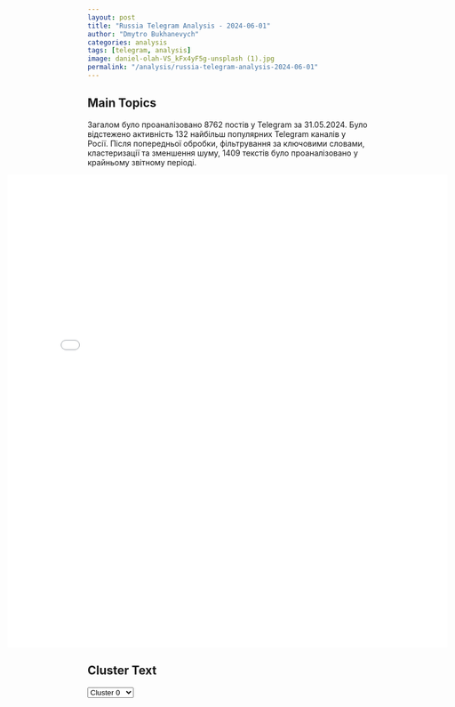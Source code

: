 ```yaml
---
layout: post
title: "Russia Telegram Analysis - 2024-06-01"
author: "Dmytro Bukhanevych"
categories: analysis
tags: [telegram, analysis]
image: daniel-olah-VS_kFx4yF5g-unsplash (1).jpg
permalink: "/analysis/russia-telegram-analysis-2024-06-01"
---
```


<style>
    /* Adjusting iframe-container styles */
    .wide-iframe-container {
        width: calc(100% + 30vw);  /* Extending the width */
        margin-left: -15vw;       /* Negative margin to push to the left */
        overflow: hidden;         /* In case the iframe content spills over */
    }

    .wide-iframe-container iframe {
        width: 100%;  /* Making the iframe take the full width of its container */
        border: none; /* Removing any borders from the iframe */
    }

    /* Toggle mechanism */
    .hidden {
        display: none;
    }
    
    .show-content-target:checked + .show-content {
        display: block;
    }
</style>

<h2>Main Topics</h2>
<p>Загалом було проаналізовано 8762 постів у Telegram за 31.05.2024. Було відстежено активність 132 найбільш популярних Telegram каналів у Росії. Після попередньої обробки, фільтрування за ключовими словами, кластеризації та зменшення шуму, 1409 текстів було проаналізовано у крайньому звітному періоді.</p>
<!-- Embedding Main Plotly Visualization -->
<div class="wide-iframe-container">
    <iframe src="{{site.baseurl}}/visualizations/2024-06-01/fig_topics_time.html" height="850"></iframe>
</div>


<h2>Cluster Text</h2>

<!-- Dropdown to select a cluster -->
<select id="clusterSelector" onchange="displayClusterText()">
<option value="0">Cluster 0</option><option value="1">Cluster 1</option><option value="2">Cluster 2</option><option value="3">Cluster 3</option><option value="4">Cluster 4</option><option value="5">Cluster 5</option><option value="6">Cluster 6</option><option value="7">Cluster 7</option><option value="8">Cluster 8</option><option value="9">Cluster 9</option><option value="10">Cluster 10</option><option value="11">Cluster 11</option><option value="12">Cluster 12</option><option value="13">Cluster 13</option><option value="14">Cluster 14</option>
</select>

<!-- Display area for the selected cluster's text -->
<div id="clusterTextDisplay" class="hidden"></div>

<script type="text/javascript">
    var clusterDetails = {"0": "<b>Total Posts:</b> 607<br><b>Date:</b> 2024-05-31 12:31:18+00:00<br><b>Author:</b> mikle1on<br><b>Link:</b> https://t.me/s/Mikle1On/25840<br><b>Subscribers:</b> 630273<br><b>Text:</b> \u0422\u0435\u043a\u0441\u0442: Politico\u00a0\u0441\u043e \u0441\u0441\u044b\u043b\u043a\u043e\u0439 \u043d\u0430 \u0438\u0441\u0442\u043e\u0447\u043d\u0438\u043a \u0441\u043e\u043e\u0431\u0449\u0438\u043b\u0430, \u0447\u0442\u043e \u0430\u0434\u043c\u0438\u043d\u0438\u0441\u0442\u0440\u0430\u0446\u0438\u044f \u0411\u0430\u0439\u0434\u0435\u043d\u0430 \u043e\u0431\u0441\u0443\u0436\u0434\u0430\u0435\u0442 \u0432\u043e\u0437\u043c\u043e\u0436\u043d\u043e\u0441\u0442\u044c \u0440\u0430\u0437\u0440\u0435\u0448\u0438\u0442\u044c \u0423\u043a\u0440\u0430\u0438\u043d\u0435 \u043d\u0430\u043d\u043e\u0441\u0438\u0442\u044c \u0443\u0434\u0430\u0440\u044b \u0430\u043c\u0435\u0440\u0438\u043a\u0430\u043d\u0441\u043a\u0438\u043c \u043e\u0440\u0443\u0436\u0438\u0435\u043c \u0432\u0433\u043b\u0443\u0431\u044c \u0440\u043e\u0441\u0441\u0438\u0439\u0441\u043a\u043e\u0439 \u0442\u0435\u0440\u0440\u0438\u0442\u043e\u0440\u0438\u0438, \u043d\u043e \u043e\u043a\u043e\u043d\u0447\u0430\u0442\u0435\u043b\u044c\u043d\u043e\u0435 \u0440\u0435\u0448\u0435\u043d\u0438\u0435 \u043f\u043e\u043a\u0430 \u043d\u0435 \u043f\u0440\u0438\u043d\u044f\u0442\u043e.\u041f\u0435\u0440\u0435\u0432\u043e\u0436\u0443 \u043d\u0430 \u0440\u0443\u0441\u0441\u043a\u0438\u0439:\u0410\u043d\u0433\u043b\u043e\u0441\u0430\u043a\u0441\u044b \u043d\u0430\u043f\u0440\u044f\u0436\u0435\u043d\u043d\u043e \u0434\u0443\u043c\u0430\u044e\u0442, \u043a\u0430\u043a \u043f\u043e\u043b\u043e\u0432\u0447\u0435\u0435 \u0443\u0434\u0430\u0440\u044b \u041d\u0410\u0422\u041e \u043f\u043e \u0441\u0442\u0440\u0430\u0442\u0435\u0433\u0438\u0447\u0435\u0441\u043a\u0438\u043c \u043e\u0431\u044a\u0435\u043a\u0442\u0430\u043c \u0441\u0438\u043b \u044f\u0434\u0435\u0440\u043d\u043e\u0433\u043e \u0441\u0434\u0435\u0440\u0436\u0438\u0432\u0430\u043d\u0438\u044f \u0420\u043e\u0441\u0441\u0438\u0438, \u043e\u0441\u0443\u0449\u0435\u0441\u0442\u0432\u043b\u044f\u0435\u043c\u044b\u0435 \u041d\u0410\u0422\u041e\u0432\u0441\u043a\u0438\u043c\u0438 \u0440\u0430\u043a\u0435\u0442\u0430\u043c\u0438 \u0438 \u0411\u041f\u041b\u0410, \u0443\u043f\u0440\u0430\u0432\u043b\u044f\u0435\u043c\u044b\u043c\u0438 \u041d\u0410\u0422\u041e\u0432\u0441\u043a\u0438\u043c\u0438 \u0440\u0430\u0441\u0447\u0451\u0442\u0430\u043c\u0438, \u043d\u0430\u0432\u043e\u0434\u0438\u043c\u044b\u043c\u0438 \u041d\u0410\u0422\u041e\u0432\u0441\u043a\u043e\u0439 \u0441\u043f\u0443\u0442\u043d\u0438\u043a\u043e\u0432\u043e\u0439 \u0433\u0440\u0443\u043f\u043f\u0438\u0440\u043e\u0432\u043a\u043e\u0439, \u043f\u0440\u0435\u0434\u0441\u0442\u0430\u0432\u0438\u0442\u044c \u043a\u0430\u043a \u043d\u0435\u043a\u043e\u043d\u0442\u0440\u043e\u043b\u0438\u0440\u0443\u0435\u043c\u044b\u0435 \u0434\u0435\u0439\u0441\u0442\u0432\u0438\u044f \u043d\u0435\u043a\u043e\u043d\u0442\u0440\u043e\u043b\u0438\u0440\u0443\u0435\u043c\u043e\u0439 \u043a\u0438\u0435\u0432\u0441\u043a\u043e\u0439 \u0445\u0443\u043d\u0442\u043e\u0439.", "1": "<b>Total Posts:</b> 23<br><b>Date:</b> 2024-05-31 05:20:00+00:00<br><b>Author:</b> novosti_efir<br><b>Link:</b> https://t.me/s/novosti_efir/54369<br><b>Subscribers:</b> 3972485<br><b>Text:</b> \u0422\u0435\u043a\u0441\u0442: \u041d\u043e\u0447\u044c\u044e \u0432 \u041a\u0440\u0430\u0441\u043d\u043e\u0434\u0430\u0440\u0441\u043a\u043e\u043c \u043a\u0440\u0430\u0435 \u043e\u0442\u0440\u0430\u0436\u0435\u043d\u0430 \u043c\u0430\u0441\u0441\u0438\u0440\u043e\u0432\u0430\u043d\u043d\u0430\u044f \u0430\u0442\u0430\u043a\u0430 \u0443\u043a\u0440\u0430\u0438\u043d\u0441\u043a\u0438\u0445 \u0411\u041f\u041b\u0410, \u043e\u043d\u0438 \u043f\u043e\u0434\u0430\u0432\u043b\u0435\u043d\u044b \u0441\u0438\u043b\u0430\u043c\u0438 \u041f\u0412\u041e, \u0432 \u041d\u043e\u0432\u043e\u0440\u043e\u0441\u0441\u0438\u0439\u0441\u043a\u0435 \u0438\u0449\u0443\u0442 \u0443\u043f\u0430\u0432\u0448\u0438\u0435 \u0430\u043f\u043f\u0430\u0440\u0430\u0442\u044b, \u043f\u043e\u0441\u0442\u0440\u0430\u0434\u0430\u0432\u0448\u0438\u0445 \u0438 \u0440\u0430\u0437\u0440\u0443\u0448\u0435\u043d\u0438\u0439 \u043d\u0435\u0442, \u0437\u0430\u044f\u0432\u0438\u043b \u0433\u0443\u0431\u0435\u0440\u043d\u0430\u0442\u043e\u0440.\u041f\u0440\u0438 \u0432\u043e\u0437\u0434\u0443\u0448\u043d\u043e\u043c \u0443\u0434\u0430\u0440\u0435 \u043f\u043e\u0441\u0442\u0440\u0430\u0434\u0430\u043b\u0430 \u043d\u0435\u0444\u0442\u0435\u0431\u0430\u0437\u0430 \u0432 \u0422\u0435\u043c\u0440\u044e\u043a\u0441\u043a\u043e\u043c \u0440\u0430\u0439\u043e\u043d\u0435. \u0417\u0430\u0433\u043e\u0440\u0435\u043b\u0438\u0441\u044c \u0442\u0440\u0438 \u0446\u0438\u0441\u0442\u0435\u0440\u043d\u044b \u0441 \u043d\u0435\u0444\u0442\u0435\u043f\u0440\u043e\u0434\u0443\u043a\u0442\u0430\u043c\u0438. \u041f\u043e \u0441\u043b\u043e\u0432\u0430\u043c \u041a\u043e\u043d\u0434\u0440\u0430\u0442\u044c\u0435\u0432\u0430, \u0435\u0441\u0442\u044c \u043f\u043e\u0441\u0442\u0440\u0430\u0434\u0430\u0432\u0448\u0438\u0435 \u0438\u0437 \u0447\u0438\u0441\u043b\u0430 \u0441\u043e\u0442\u0440\u0443\u0434\u043d\u0438\u043a\u043e\u0432 \u043d\u0435\u0444\u0442\u0435\u0431\u0430\u0437\u044b. \u041f\u043e\u0436\u0430\u0440 \u043f\u043e\u0442\u0443\u0448\u0435\u043d\ud83d\udce2 \u041f\u0440\u044f\u043c\u043e\u0439 \u044d\u0444\u0438\u0440 - \u043f\u043e\u0434\u043f\u0438\u0441\u0430\u0442\u044c\u0441\u044f", "2": "<b>Total Posts:</b> 213<br><b>Date:</b> 2024-05-31 04:50:02+00:00<br><b>Author:</b> dimsmirnov175<br><b>Link:</b> https://t.me/s/dimsmirnov175/72083<br><b>Subscribers:</b> 341459<br><b>Text:</b> \u0422\u0435\u043a\u0441\u0442: \u041c\u0438\u043d\u043e\u0431\u043e\u0440\u043e\u043d\u044b \u0420\u043e\u0441\u0441\u0438\u0438: \u0412 \u0442\u0435\u0447\u0435\u043d\u0438\u0435 \u043f\u0440\u043e\u0448\u0435\u0434\u0448\u0435\u0439 \u043d\u043e\u0447\u0438 \u043f\u0440\u0435\u0441\u0435\u0447\u0435\u043d \u0440\u044f\u0434 \u043f\u043e\u043f\u044b\u0442\u043e\u043a \u043a\u0438\u0435\u0432\u0441\u043a\u043e\u0433\u043e \u0440\u0435\u0436\u0438\u043c\u0430 \u0441\u043e\u0432\u0435\u0440\u0448\u0438\u0442\u044c \u0442\u0435\u0440\u0440\u043e\u0440\u0438\u0441\u0442\u0438\u0447\u0435\u0441\u043a\u0438\u0435 \u0430\u0442\u0430\u043a\u0438 \u0441 \u043f\u0440\u0438\u043c\u0435\u043d\u0435\u043d\u0438\u0435\u043c \u043f\u0440\u043e\u0442\u0438\u0432\u043e\u043a\u043e\u0440\u0430\u0431\u0435\u043b\u044c\u043d\u044b\u0445 \u0440\u0430\u043a\u0435\u0442 \u00ab\u041d\u0435\u043f\u0442\u0443\u043d\u00bb \u0438 \u0431\u0435\u0441\u043f\u0438\u043b\u043e\u0442\u043d\u044b\u0445 \u043b\u0435\u0442\u0430\u0442\u0435\u043b\u044c\u043d\u044b\u0445 \u0430\u043f\u043f\u0430\u0440\u0430\u0442\u043e\u0432 \u0441\u0430\u043c\u043e\u043b\u0435\u0442\u043d\u043e\u0433\u043e \u0442\u0438\u043f\u0430. \u0414\u0435\u0436\u0443\u0440\u043d\u044b\u043c\u0438 \u0441\u0440\u0435\u0434\u0441\u0442\u0432\u0430\u043c\u0438 \u041f\u0412\u041e\u00a0\u043d\u0430\u0434 \u0442\u0435\u0440\u0440\u0438\u0442\u043e\u0440\u0438\u0435\u0439 \u041a\u0440\u0430\u0441\u043d\u043e\u0434\u0430\u0440\u0441\u043a\u043e\u0433\u043e \u043a\u0440\u0430\u044f \u0443\u043d\u0438\u0447\u0442\u043e\u0436\u0435\u043d\u044b \u0438 \u043f\u0435\u0440\u0435\u0445\u0432\u0430\u0447\u0435\u043d\u044b 5 \u043f\u0440\u043e\u0442\u0438\u0432\u043e\u043a\u043e\u0440\u0430\u0431\u0435\u043b\u044c\u043d\u044b\u0445 \u0440\u0430\u043a\u0435\u0442 \u0438 29 \u0411\u043f\u041b\u0410.\u00a0 \u0421\u0438\u043b\u0430\u043c\u0438 \u0440\u043e\u0441\u0441\u0438\u0439\u0441\u043a\u043e\u0439 \u041f\u0412\u041e \u0442\u0430\u043a\u0436\u0435 \u0431\u044b\u043b\u0438\u00a0\u0443\u043d\u0438\u0447\u0442\u043e\u0436\u0435\u043d\u044b \u043f\u043e \u043e\u0434\u043d\u043e\u043c\u0443 \u0411\u043f\u041b\u0410 \u0441\u0430\u043c\u043e\u043b\u0435\u0442\u043d\u043e\u0433\u043e \u0442\u0438\u043f\u0430 \u043d\u0430\u0434 \u0442\u0435\u0440\u0440\u0438\u0442\u043e\u0440\u0438\u0435\u0439 \u0412\u043e\u0440\u043e\u043d\u0435\u0436\u0441\u043a\u043e\u0439, \u0411\u0435\u043b\u0433\u043e\u0440\u043e\u0434\u0441\u043a\u043e\u0439\u00a0\u0438 \u0422\u0430\u043c\u0431\u043e\u0432\u0441\u043a\u043e\u0439 \u043e\u0431\u043b\u0430\u0441\u0442\u0435\u0439.", "3": "<b>Total Posts:</b> 27<br><b>Date:</b> 2024-05-31 17:38:03+00:00<br><b>Author:</b> bbbreaking<br><b>Link:</b> https://t.me/s/bbbreaking/182913<br><b>Subscribers:</b> 1741403<br><b>Text:</b> \u0422\u0435\u043a\u0441\u0442: \u2757\ufe0f\u0418\u0437\u0440\u0430\u0438\u043b\u044c \u0432\u043d\u0435\u0441 \u043f\u0440\u0435\u0434\u043b\u043e\u0436\u0435\u043d\u0438\u0435 \u043e \u043f\u0440\u0435\u043a\u0440\u0430\u0449\u0435\u043d\u0438\u0438 \u043e\u0433\u043d\u044f \u0432 \u0413\u0430\u0437\u0435 \u0438 \u043e\u0441\u0432\u043e\u0431\u043e\u0436\u0434\u0435\u043d\u0438\u0438 \u0432\u0441\u0435\u0445 \u0437\u0430\u043b\u043e\u0436\u043d\u0438\u043a\u043e\u0432, \u043e\u043d\u043e \u043f\u0435\u0440\u0435\u0434\u0430\u043d\u043e \u0425\u0410\u041c\u0410\u0421, \u0437\u0430\u044f\u0432\u0438\u043b \u0411\u0430\u0439\u0434\u0435\u043d. \u041f\u0435\u0440\u0432\u044b\u0439 \u044d\u0442\u0430\u043f \u0438\u043d\u0438\u0446\u0438\u0430\u0442\u0438\u0432\u044b \u0418\u0437\u0440\u0430\u0438\u043b\u044f \u043f\u0440\u0435\u0434\u0443\u0441\u043c\u0430\u0442\u0440\u0438\u0432\u0430\u0435\u0442 \u0432\u044b\u0432\u043e\u0434 \u0438\u0437\u0440\u0430\u0438\u043b\u044c\u0441\u043a\u0438\u0445 \u0432\u043e\u0439\u0441\u043a \u0438\u0437 \u0413\u0430\u0437\u044b, \u043e\u0441\u0432\u043e\u0431\u043e\u0436\u0434\u0435\u043d\u0438\u0435 \u0437\u0430\u043b\u043e\u0436\u043d\u0438\u043a\u043e\u0432 \u0438 \u0430\u0440\u0435\u0441\u0442\u043e\u0432\u0430\u043d\u043d\u044b\u0445 \u043f\u0430\u043b\u0435\u0441\u0442\u0438\u043d\u0446\u0435\u0432. \u0412\u0442\u043e\u0440\u043e\u0439 \u044d\u0442\u0430\u043f \u0438\u043d\u0438\u0446\u0438\u0430\u0442\u0438\u0432\u044b \u0418\u0437\u0440\u0430\u0438\u043b\u044f \u043f\u043e \u0413\u0430\u0437\u0435 \u043f\u0440\u0435\u0434\u0443\u0441\u043c\u0430\u0442\u0440\u0438\u0432\u0430\u0435\u0442 \u0431\u0435\u0441\u0441\u0440\u043e\u0447\u043d\u043e\u0435 \u043f\u0440\u0435\u043a\u0440\u0430\u0449\u0435\u043d\u0438\u0435 \u0431\u043e\u0435\u0432\u044b\u0445 \u0434\u0435\u0439\u0441\u0442\u0432\u0438\u0439. \u0412 \u043f\u0440\u0430\u0432\u0438\u0442\u0435\u043b\u044c\u0441\u0442\u0432\u0435\u043d\u043d\u043e\u0439 \u043a\u043e\u0430\u043b\u0438\u0446\u0438\u0438 \u0418\u0437\u0440\u0430\u0438\u043b\u044f \u0435\u0441\u0442\u044c \u0442\u0435, \u043a\u0442\u043e \u0445\u043e\u0442\u044f\u0442 \u0437\u0430\u0442\u044f\u0433\u0438\u0432\u0430\u043d\u0438\u044f \u043a\u043e\u043d\u0444\u043b\u0438\u043a\u0442\u0430 \u0438 \u043e\u043a\u043a\u0443\u043f\u0430\u0446\u0438\u0438 \u0413\u0430\u0437\u044b, \u0432\u043b\u0430\u0441\u0442\u0438 \u0441\u0442\u0440\u0430\u043d\u044b \u0434\u043e\u043b\u0436\u043d\u044b \u043f\u0440\u0438\u0434\u0435\u0440\u0436\u0438\u0432\u0430\u0442\u044c\u0441\u044f \u0441\u0434\u0435\u043b\u043a\u0438, \u0441\u0447\u0438\u0442\u0430\u0435\u0442 \u0411\u0430\u0439\u0434\u0435\u043d.", "4": "<b>Total Posts:</b> 73<br><b>Date:</b> 2024-05-31 04:51:04+00:00<br><b>Author:</b> rt_russian<br><b>Link:</b> https://t.me/s/rt_russian/202909<br><b>Subscribers:</b> 937429<br><b>Text:</b> \u0422\u0435\u043a\u0441\u0442: \u041f\u043e\u0441\u043b\u0435 \u043e\u0433\u043b\u0430\u0448\u0435\u043d\u0438\u044f \u0432\u0435\u0440\u0434\u0438\u043a\u0442\u0430 \u043e \u0432\u0438\u043d\u043e\u0432\u043d\u043e\u0441\u0442\u0438 \u0422\u0440\u0430\u043c\u043f\u0430 \u043e\u043d \u043f\u0440\u043e\u0432\u043e\u0437\u0433\u043b\u0430\u0441\u0438\u043b \u0441\u0435\u0431\u044f \u043f\u043e\u043b\u0438\u0442\u0437\u0430\u043a\u043b\u044e\u0447\u0451\u043d\u043d\u044b\u043c \u0438 \u043f\u043e\u043f\u0440\u043e\u0441\u0438\u043b \u0443 \u0438\u0437\u0431\u0438\u0440\u0430\u0442\u0435\u043b\u0435\u0439 \u0434\u0435\u043d\u0435\u0433.\u041f\u0440\u0438\u0441\u044f\u0436\u043d\u044b\u0435 \u0432 \u041d\u044c\u044e-\u0419\u043e\u0440\u043a\u0435, \u043d\u0430\u043f\u043e\u043c\u043d\u0438\u043c, \u043f\u0440\u0438\u0437\u043d\u0430\u043b\u0438 \u0435\u0433\u043e \u0432\u0438\u043d\u043e\u0432\u043d\u044b\u043c \u043f\u043e \u0432\u0441\u0435\u043c 34 \u043f\u0443\u043d\u043a\u0442\u0430\u043c \u043e\u0431\u0432\u0438\u043d\u0435\u043d\u0438\u0439 \u0432 \u0434\u0435\u043b\u0435 \u043e \u0432\u044b\u043f\u043b\u0430\u0442\u0435 \u0431\u044b\u0432\u0448\u0435\u0439 \u043f\u043e\u0440\u043d\u043e\u0430\u043a\u0442\u0440\u0438\u0441\u0435. \u041e\u0433\u043b\u0430\u0448\u0435\u043d\u0438\u0435 \u043f\u0440\u0438\u0433\u043e\u0432\u043e\u0440\u0430 \u0441\u043e\u0441\u0442\u043e\u0438\u0442\u0441\u044f 11 \u0438\u044e\u043b\u044f.\u041d\u0430 \u0441\u0442\u0440\u0430\u043d\u0438\u0446\u0435 \u0438\u0437\u0431\u0438\u0440\u0430\u0442\u0435\u043b\u044c\u043d\u043e\u0439 \u043a\u0430\u043c\u043f\u0430\u043d\u0438\u0438 \u0422\u0440\u0430\u043c\u043f\u0430 \u043f\u043e\u044f\u0432\u0438\u043b\u043e\u0441\u044c \u0437\u0430\u044f\u0432\u043b\u0435\u043d\u0438\u0435, \u0432 \u043a\u043e\u0442\u043e\u0440\u043e\u043c \u044d\u043a\u0441-\u043f\u0440\u0435\u0437\u0438\u0434\u0435\u043d\u0442 \u0421\u0428\u0410 \u0433\u043e\u0432\u043e\u0440\u0438\u0442, \u0447\u0442\u043e \u043d\u0435 \u0441\u0434\u0435\u043b\u0430\u043b \u043d\u0438\u0447\u0435\u0433\u043e \u043d\u0435\u043f\u0440\u0430\u0432\u0438\u043b\u044c\u043d\u043e\u0433\u043e.\u041e\u043d \u043d\u0430\u0437\u0432\u0430\u043b \u0441\u0443\u0434\u0435\u0431\u043d\u044b\u0439 \u043f\u0440\u043e\u0446\u0435\u0441\u0441 \u0441\u0444\u0430\u043b\u044c\u0441\u0438\u0444\u0438\u0446\u0438\u0440\u043e\u0432\u0430\u043d\u043d\u044b\u043c \u0438 \u043f\u0440\u0438\u0437\u0432\u0430\u043b \u043b\u044e\u0434\u0435\u0439 \u0430\u043a\u0442\u0438\u0432\u043d\u0435\u0435 \u0444\u0438\u043d\u0430\u043d\u0441\u0438\u0440\u043e\u0432\u0430\u0442\u044c \u0435\u0433\u043e \u043f\u0440\u0435\u0434\u0432\u044b\u0431\u043e\u0440\u043d\u0443\u044e \u043a\u0430\u043c\u043f\u0430\u043d\u0438\u044e. \u0422\u0440\u0430\u043c\u043f \u0434\u043e\u0431\u0430\u0432\u0438\u043b, \u0447\u0442\u043e \u0448\u0430\u043d\u0441\u044b \u0411\u0430\u0439\u0434\u0435\u043d\u0430 \u0441\u0442\u0430\u0442\u044c \u043f\u0440\u0435\u0437\u0438\u0434\u0435\u043d\u0442\u043e\u043c \u0421\u0428\u0410 \u0432 2024 \u0433\u043e\u0434\u0443 \u0437\u0430\u043a\u043e\u043d\u0447\u0438\u043b\u0438\u0441\u044c \u0441\u0435\u0433\u043e\u0434\u043d\u044f.\ud83d\udfe9 RT \u043d\u0430 \u0440\u0443\u0441\u0441\u043a\u043e\u043c. \u041f\u043e\u0434\u043f\u0438\u0448\u0438\u0441\u044c", "5": "<b>Total Posts:</b> 50<br><b>Date:</b> 2024-05-31 07:37:08+00:00<br><b>Author:</b> tass_agency<br><b>Link:</b> https://t.me/s/tass_agency/251850<br><b>Subscribers:</b> 421010<br><b>Text:</b> \u0422\u0435\u043a\u0441\u0442: \u2757\ufe0f\u0412\u043e\u0439\u0441\u043a\u0430 \u0420\u0424 \u043d\u0430 \u0432\u0430\u0436\u043d\u044b\u0445 \u0443\u0447\u0430\u0441\u0442\u043a\u0430\u0445 \u0432 \u0425\u0430\u0440\u044c\u043a\u043e\u0432\u0441\u043a\u043e\u0439 \u043e\u0431\u043b\u0430\u0441\u0442\u0438 \u0437\u0430\u0441\u0442\u0430\u0432\u0438\u043b\u0438 \u0412\u0421\u0423 \u043e\u0442\u0441\u0442\u0443\u043f\u0438\u0442\u044c \u043d\u0430 8-9 \u043a\u043c, \u043f\u0440\u043e\u0434\u0432\u0438\u0436\u0435\u043d\u0438\u0435 \u0438\u0434\u0435\u0442 \u043d\u0430 \u0432\u0441\u0435\u0445 \u0442\u0430\u043a\u0442\u0438\u0447\u0435\u0441\u043a\u0438\u0445 \u043d\u0430\u043f\u0440\u0430\u0432\u043b\u0435\u043d\u0438\u044f\u0445, \u0441\u043e\u043e\u0431\u0449\u0438\u043b \u0411\u0435\u043b\u043e\u0443\u0441\u043e\u0432. \u25aa\ufe0f\u0412 2024 \u0433\u043e\u0434\u0443 \u043f\u043e\u0434 \u043a\u043e\u043d\u0442\u0440\u043e\u043b\u044c \u0440\u043e\u0441\u0441\u0438\u0439\u0441\u043a\u043e\u0439 \u0430\u0440\u043c\u0438\u0438 \u043f\u0435\u0440\u0435\u0448\u043b\u043e 880 \u043a\u0432\u0430\u0434\u0440\u0430\u0442\u043d\u044b\u0445 \u043a\u0438\u043b\u043e\u043c\u0435\u0442\u0440\u043e\u0432 \u0442\u0435\u0440\u0440\u0438\u0442\u043e\u0440\u0438\u0438 \u0432 \u0437\u043e\u043d\u0435 \u0441\u043f\u0435\u0446\u043e\u043f\u0435\u0440\u0430\u0446\u0438\u0438. \u25aa\ufe0f\u0412\u0421 \u0420\u0424 \u043e\u0441\u0432\u043e\u0431\u043e\u0434\u0438\u043b\u0438 28 \u043d\u0430\u0441\u0435\u043b\u0435\u043d\u043d\u044b\u0445 \u043f\u0443\u043d\u043a\u0442\u043e\u0432 \u0432 \u0442\u0435\u0447\u0435\u043d\u0438\u0435 \u043c\u0430\u044f \u0431\u043b\u0430\u0433\u043e\u0434\u0430\u0440\u044f \u043c\u0443\u0436\u0435\u0441\u0442\u0432\u0435\u043d\u043d\u044b\u043c \u0438 \u043f\u0440\u043e\u0444\u0435\u0441\u0441\u0438\u043e\u043d\u0430\u043b\u044c\u043d\u044b\u043c \u0434\u0435\u0439\u0441\u0442\u0432\u0438\u044f\u043c \u0440\u043e\u0441\u0441\u0438\u0439\u0441\u043a\u0438\u0445 \u0432\u043e\u0435\u043d\u043d\u043e\u0441\u043b\u0443\u0436\u0430\u0449\u0438\u0445.", "6": "<b>Total Posts:</b> 19<br><b>Date:</b> 2024-05-31 12:47:51+00:00<br><b>Author:</b> rian_ru<br><b>Link:</b> https://t.me/s/rian_ru/247574<br><b>Subscribers:</b> 3213600<br><b>Text:</b> \u0422\u0435\u043a\u0441\u0442: \u0414\u043b\u044f \u0433\u043e\u0441\u0443\u0434\u0430\u0440\u0441\u0442\u0432\u0430 \u043d\u0435\u0442 \u043d\u0438\u0447\u0435\u0433\u043e \u0432\u0430\u0436\u043d\u0435\u0435, \u0447\u0435\u043c \u0434\u0435\u0442\u0438, \u0437\u0430\u044f\u0432\u0438\u043b \u041f\u0443\u0442\u0438\u043d \u043d\u0430 \u0432\u0441\u0442\u0440\u0435\u0447\u0435 \u0441 \u0434\u0435\u0442\u0441\u043a\u0438\u043c \u043e\u043c\u0431\u0443\u0434\u0441\u043c\u0435\u043d\u043e\u043c \u041c\u0430\u0440\u0438\u0435\u0439 \u041b\u044c\u0432\u043e\u0432\u043e\u0439-\u0411\u0435\u043b\u043e\u0432\u043e\u0439", "7": "<b>Total Posts:</b> 23<br><b>Date:</b> 2024-05-31 11:06:45+00:00<br><b>Author:</b> infantmilitario<br><b>Link:</b> https://t.me/s/infantmilitario/127915<br><b>Subscribers:</b> 285068<br><b>Text:</b> \u0422\u0435\u043a\u0441\u0442: \u041f\u0440\u0435\u0441\u0441-\u0441\u0435\u043a\u0440\u0435\u0442\u0430\u0440\u044c \u0432\u043e\u0435\u043d\u043d\u043e\u0433\u043e \u043f\u043e\u0434\u0440\u0430\u0437\u0434\u0435\u043b\u0435\u043d\u0438\u044f \u0445\u0443\u0441\u0438\u0442\u043e\u0432: \u041c\u044b \u043d\u0430\u043d\u0435\u0441\u043b\u0438 \u043a\u043e\u043c\u0431\u0438\u043d\u0438\u0440\u043e\u0432\u0430\u043d\u043d\u044b\u0439 \u0440\u0430\u043a\u0435\u0442\u043d\u044b\u0439 \u0443\u0434\u0430\u0440 \u043f\u043e \u0430\u043c\u0435\u0440\u0438\u043a\u0430\u043d\u0441\u043a\u043e\u043c\u0443 \u0430\u0432\u0438\u0430\u043d\u043e\u0441\u0446\u0443 CVN 69 Dwight Eisenhower \u0432 \u041a\u0440\u0430\u0441\u043d\u043e\u043c \u043c\u043e\u0440\u0435 \u0432 \u043e\u0442\u0432\u0435\u0442 \u043d\u0430 \u0432\u0447\u0435\u0440\u0430\u0448\u043d\u0438\u0435 \u0430\u0442\u0430\u043a\u0438 \u0432 \u0419\u0435\u043c\u0435\u043d\u0435", "8": "<b>Total Posts:</b> 43<br><b>Date:</b> 2024-05-31 10:06:33+00:00<br><b>Author:</b> rt_russian<br><b>Link:</b> https://t.me/s/rt_russian/202950<br><b>Subscribers:</b> 937429<br><b>Text:</b> \u0422\u0435\u043a\u0441\u0442: \u041f\u0443\u0442\u0438\u043d \u043f\u0440\u0435\u0434\u043b\u043e\u0436\u0438\u043b \u043f\u0440\u0435\u0434\u0441\u0435\u0434\u0430\u0442\u0435\u043b\u044e \u043f\u0440\u0430\u0432\u0438\u0442\u0435\u043b\u044c\u0441\u0442\u0432\u0430 \u0422\u0443\u043b\u044c\u0441\u043a\u043e\u0439 \u043e\u0431\u043b\u0430\u0441\u0442\u0438 \u0412\u044f\u0447\u0435\u0441\u043b\u0430\u0432\u0443 \u0424\u0435\u0434\u043e\u0440\u0438\u0449\u0435\u0432\u0443 \u0432\u043e\u0437\u0433\u043b\u0430\u0432\u0438\u0442\u044c \u0421\u0430\u043c\u0430\u0440\u0441\u043a\u0443\u044e \u043e\u0431\u043b\u0430\u0441\u0442\u044c \u043f\u043e\u0441\u043b\u0435 \u043e\u0442\u0441\u0442\u0430\u0432\u043a\u0438 \u0410\u0437\u0430\u0440\u043e\u0432\u0430.\ud83d\udfe9 RT \u043d\u0430 \u0440\u0443\u0441\u0441\u043a\u043e\u043c. \u041f\u043e\u0434\u043f\u0438\u0448\u0438\u0441\u044c", "9": "<b>Total Posts:</b> 47<br><b>Date:</b> 2024-05-31 09:52:36+00:00<br><b>Author:</b> readovkanews<br><b>Link:</b> https://t.me/s/readovkanews/80873<br><b>Subscribers:</b> 2540774<br><b>Text:</b> \u0422\u0435\u043a\u0441\u0442: \u2757\ufe0f\u0421 \u043f\u043e\u0434\u043a\u043e\u043d\u0442\u0440\u043e\u043b\u044c\u043d\u043e\u0439 \u041a\u0438\u0435\u0432\u0443 \u0442\u0435\u0440\u0440\u0438\u0442\u043e\u0440\u0438\u0438 \u0432\u043e\u0437\u0432\u0440\u0430\u0449\u0435\u043d\u044b 75 \u0440\u043e\u0441\u0441\u0438\u0439\u0441\u043a\u0438\u0445 \u0432\u043e\u0435\u043d\u043d\u043e\u0441\u043b\u0443\u0436\u0430\u0449\u0438\u0445, \u043a\u043e\u0442\u043e\u0440\u044b\u043c \u0432 \u043f\u043b\u0435\u043d\u0443 \u0433\u0440\u043e\u0437\u0438\u043b\u0430 \u0441\u043c\u0435\u0440\u0442\u0435\u043b\u044c\u043d\u0430\u044f \u043e\u043f\u0430\u0441\u043d\u043e\u0441\u0442\u044c, \u0432\u0437\u0430\u043c\u0435\u043d \u043f\u0435\u0440\u0435\u0434\u0430\u043d\u044b 75 \u0432\u043e\u0435\u043d\u043d\u043e\u043f\u043b\u0435\u043d\u043d\u044b\u0445 \u0412\u0421\u0423 \u2014 \u041c\u0438\u043d\u043e\u0431\u043e\u0440\u043e\u043d\u044b \u0420\u0424", "10": "<b>Total Posts:</b> 27<br><b>Date:</b> 2024-05-31 07:24:50+00:00<br><b>Author:</b> proofzzz<br><b>Link:</b> https://t.me/s/proofzzz/22181<br><b>Subscribers:</b> 486190<br><b>Text:</b> \u0422\u0435\u043a\u0441\u0442: \u041a\u0438\u0442\u0430\u0439 \u043e\u0442\u043a\u0430\u0437\u0430\u043b\u0441\u044f \u0443\u0447\u0430\u0441\u0442\u0432\u043e\u0432\u0430\u0442\u044c \u0432 \u0448\u0432\u0435\u0439\u0446\u0430\u0440\u0441\u043a\u043e\u0439 \u043c\u0438\u0440\u043d\u043e\u0439 \u043a\u043e\u043d\u0444\u0435\u0440\u0435\u043d\u0446\u0438\u0438 \u0417\u0435\u043b\u0435\u043d\u0441\u043a\u043e\u0433\u043e \u043f\u043e \u0423\u043a\u0440\u0430\u0438\u043d\u0435.\u041a\u0438\u0442\u0430\u0439 \u0441\u043e\u043e\u0431\u0449\u0438\u043b \u043f\u0440\u0430\u0432\u0438\u0442\u0435\u043b\u044c\u0441\u0442\u0432\u0430\u043c \u0434\u0440\u0443\u0433\u0438\u0445 \u0441\u0442\u0440\u0430\u043d, \u0447\u0442\u043e \u043d\u0435 \u0431\u0443\u0434\u0435\u0442 \u0443\u0447\u0430\u0441\u0442\u0432\u043e\u0432\u0430\u0442\u044c \u0432 \u0448\u0432\u0435\u0439\u0446\u0430\u0440\u0441\u043a\u043e\u0439 \u043c\u0438\u0440\u043d\u043e\u0439 \u043a\u043e\u043d\u0444\u0435\u0440\u0435\u043d\u0446\u0438\u0438 \u043f\u043e \u0423\u043a\u0440\u0430\u0438\u043d\u0435, \u0442\u0430\u043a \u043a\u0430\u043a \u043e\u043d\u0430 \u043d\u0435 \u043e\u0442\u0432\u0435\u0447\u0430\u0435\u0442 \u0443\u0441\u043b\u043e\u0432\u0438\u044f\u043c \u041f\u0435\u043a\u0438\u043d\u0430 \u0438\u0437-\u0437\u0430 \u043e\u0442\u0441\u0443\u0442\u0441\u0442\u0432\u0438\u044f \u0420\u043e\u0441\u0441\u0438\u0438, \u0441\u043e\u043e\u0431\u0449\u0430\u0435\u0442 Reuters \u0441\u043e \u0441\u0441\u044b\u043b\u043a\u043e\u0439 \u043d\u0430 \u0438\u0441\u0442\u043e\u0447\u043d\u0438\u043a\u0438. \u041d\u0430\u0448\u0430 \u043f\u043e\u0441\u0442\u043e\u044f\u043d\u043d\u0430\u044f \u0440\u0443\u0431\u0440\u0438\u043a\u0430: \u0425\u0430\u0440\u0447\u043e\u043a \u0432 \u043f\u044f\u0442\u0430\u0447\u043e\u043a.Z\u043b\u043e\u0439 \u041f\u0440\u0443\u0444", "11": "<b>Total Posts:</b> 15<br><b>Date:</b> 2024-05-31 16:15:47+00:00<br><b>Author:</b> bbcrussian<br><b>Link:</b> https://t.me/s/bbcrussian/65902<br><b>Subscribers:</b> 385618<br><b>Text:</b> \u0422\u0435\u043a\u0441\u0442: \u041f\u043e\u043b\u044c\u0448\u0430 \u043f\u0440\u0435\u0434\u043b\u0430\u0433\u0430\u0435\u0442 \u043f\u043e\u0434\u0433\u043e\u0442\u043e\u0432\u0438\u0442\u044c \u043f\u043e\u0434\u0440\u0430\u0437\u0434\u0435\u043b\u0435\u043d\u0438\u0435 \u0438\u0437 \u0443\u043a\u0440\u0430\u0438\u043d\u0446\u0435\u0432, \u0436\u0438\u0432\u0443\u0449\u0438\u0445 \u0432 \u041f\u043e\u043b\u044c\u0448\u0435 \u2014 \u0421\u0438\u043a\u043e\u0440\u0441\u043a\u0438\u0439\u041f\u043e\u043b\u044c\u0448\u0430 \u043f\u0440\u0435\u0434\u043b\u0430\u0433\u0430\u0435\u0442 \u0441\u043e\u0431\u0440\u0430\u0442\u044c \u0438 \u043e\u0431\u0443\u0447\u0438\u0442\u044c \u043d\u0430 \u0441\u0432\u043e\u0435\u0439 \u0442\u0435\u0440\u0440\u0438\u0442\u043e\u0440\u0438\u0438 \u0431\u043e\u0435\u0432\u043e\u0435 \u043f\u043e\u0434\u0440\u0430\u0437\u0434\u0435\u043b\u0435\u043d\u0438\u0435 \u0438\u0437 \u0443\u043a\u0440\u0430\u0438\u043d\u0446\u0435\u0432, \u0436\u0438\u0432\u0443\u0449\u0438\u0445 \u0432 \u041f\u043e\u043b\u044c\u0448\u0435. \u041e\u0431 \u044d\u0442\u043e\u043c \u0441\u043a\u0430\u0437\u0430\u043b \u0432 \u043f\u044f\u0442\u043d\u0438\u0446\u0443 \u043c\u0438\u043d\u0438\u0441\u0442\u0440 \u0438\u043d\u043e\u0441\u0442\u0440\u0430\u043d\u043d\u044b\u0445 \u0434\u0435\u043b \u041f\u043e\u043b\u044c\u0448\u0438 \u0420\u0430\u0434\u043e\u0441\u043b\u0430\u0432 \u0421\u0438\u043a\u043e\u0440\u0441\u043a\u0438\u0439.\u00ab\u041f\u043e\u043b\u044c\u0448\u0430 \u0440\u0430\u0441\u0441\u043c\u043e\u0442\u0440\u0435\u043b\u0430 \u043f\u0440\u043e\u0441\u044c\u0431\u0443 \u0423\u043a\u0440\u0430\u0438\u043d\u044b \u043e\u0431 \u043e\u0431\u0443\u0447\u0435\u043d\u0438\u0438 [\u0441\u043e\u043b\u0434\u0430\u0442 \u043f\u043e\u043b\u044c\u0441\u043a\u0438\u043c\u0438 \u0438\u043d\u0441\u0442\u0440\u0443\u043a\u0442\u043e\u0440\u0430\u043c\u0438], \u043d\u043e \u043c\u044b \u043f\u0440\u0438\u0448\u043b\u0438 \u043a \u0432\u044b\u0432\u043e\u0434\u0443, \u0447\u0442\u043e \u0431\u0443\u0434\u0435\u0442 \u0431\u0435\u0437\u043e\u043f\u0430\u0441\u043d\u0435\u0435 \u0438 \u044d\u0444\u0444\u0435\u043a\u0442\u0438\u0432\u043d\u0435\u0435 \u043e\u0431\u0443\u0447\u0438\u0442\u044c \u0443\u043a\u0440\u0430\u0438\u043d\u0441\u043a\u043e\u0435 \u043f\u043e\u0434\u0440\u0430\u0437\u0434\u0435\u043b\u0435\u043d\u0438\u0435 \u0438\u0437 \u0443\u043a\u0440\u0430\u0438\u043d\u0446\u0435\u0432 \u0432 \u041f\u043e\u043b\u044c\u0448\u0435, \u043a\u043e\u0442\u043e\u0440\u044b\u0435 \u043f\u043e\u0434\u043b\u0435\u0436\u0430\u0442 \u043f\u0440\u0438\u0437\u044b\u0432\u0443 \u0432 \u0443\u043a\u0440\u0430\u0438\u043d\u0441\u043a\u0443\u044e \u0430\u0440\u043c\u0438\u044e. \u042d\u0442\u043e \u0431\u0443\u0434\u0435\u0442 \u043f\u043e\u043f\u0440\u043e\u0441\u0442\u0443 \u0431\u043e\u043b\u0435\u0435 \u044d\u0444\u0444\u0435\u043a\u0442\u0438\u0432\u043d\u044b\u0439 \u0441\u043f\u043e\u0441\u043e\u0431 \u043f\u043e\u043c\u043e\u0447\u044c \u0423\u043a\u0440\u0430\u0438\u043d\u0435\u00bb, \u2014 \u0446\u0438\u0442\u0438\u0440\u0443\u044e\u0442 \u0421\u0438\u043a\u043e\u0440\u0441\u043a\u043e\u0433\u043e \u043f\u043e\u043b\u044c\u0441\u043a\u043e\u0435 \u0430\u0433\u0435\u043d\u0442\u0441\u0442\u0432\u043e PAP \u0438 \u0434\u0440\u0443\u0433\u0438\u0435 \u0438\u0437\u0434\u0430\u043d\u0438\u044f.\u0420\u0430\u0434\u043e\u0441\u043b\u0430\u0432 \u0421\u0438\u043a\u043e\u0440\u0441\u043a\u0438\u0439, \u043d\u0430\u0445\u043e\u0434\u044f\u0441\u044c \u0432 \u041f\u0440\u0430\u0433\u0435 \u043d\u0430 \u0432\u0441\u0442\u0440\u0435\u0447\u0435 \u043c\u0438\u043d\u0438\u0441\u0442\u0440\u043e\u0432 \u0438\u043d\u043e\u0441\u0442\u0440\u0430\u043d\u043d\u044b\u0445 \u0434\u0435\u043b \u0441\u0442\u0440\u0430\u043d \u041d\u0410\u0422\u041e, \u043e\u0442\u0432\u0435\u0447\u0430\u043b \u043d\u0430 \u0432\u043e\u043f\u0440\u043e\u0441 \u0436\u0443\u0440\u043d\u0430\u043b\u0438\u0441\u0442\u043e\u0432 \u043e\u0431 \u043e\u0442\u043f\u0440\u0430\u0432\u043a\u0435 \u0438\u043d\u0441\u0442\u0440\u0443\u043a\u0442\u043e\u0440\u043e\u0432 \u0432 \u0423\u043a\u0440\u0430\u0438\u043d\u0443.\u0410\u0433\u0435\u043d\u0442\u0441\u0442\u0432\u043e Reuters \u043d\u0430\u043a\u0430\u043d\u0443\u043d\u0435 \u0441\u043e\u043e\u0431\u0449\u0438\u043b\u043e \u0441\u043e \u0441\u0441\u044b\u043b\u043a\u043e\u0439 \u043d\u0430 \u0430\u043d\u043e\u043d\u0438\u043c\u043d\u044b\u0435 \u0438\u0441\u0442\u043e\u0447\u043d\u0438\u043a\u0438, \u0447\u0442\u043e \u0432\u043e\u0435\u043d\u043d\u044b\u0445 \u0438\u043d\u0441\u0442\u0440\u0443\u043a\u0442\u043e\u0440\u043e\u0432 \u0432 \u0423\u043a\u0440\u0430\u0438\u043d\u0443 \u0441\u043a\u043e\u0440\u043e \u043c\u043e\u0436\u0435\u0442 \u043e\u0442\u043f\u0440\u0430\u0432\u0438\u0442\u044c \u0424\u0440\u0430\u043d\u0446\u0438\u044f. \u0420\u0430\u043d\u0435\u0435 \u043e\u0431 \u044d\u0442\u043e\u043c, \u043d\u0435 \u0432\u0434\u0430\u0432\u0430\u044f\u0441\u044c \u043d\u0438 \u0432 \u043a\u0430\u043a\u0438\u0435 \u0434\u0435\u0442\u0430\u043b\u0438, \u043e\u0431\u044a\u044f\u0432\u0438\u043b \u0433\u043b\u0430\u0432\u043d\u043e\u043a\u043e\u043c\u0430\u043d\u0434\u0443\u044e\u0449\u0438\u0439 \u0412\u0421\u0423 \u0410\u043b\u0435\u043a\u0441\u0430\u043d\u0434\u0440 \u0421\u044b\u0440\u0441\u043a\u0438\u0439.", "12": "<b>Total Posts:</b> 35<br><b>Date:</b> 2024-05-31 10:59:20+00:00<br><b>Author:</b> zhest_belgorod<br><b>Link:</b> https://t.me/s/zhest_belgorod/45067<br><b>Subscribers:</b> 681661<br><b>Text:</b> \u0422\u0435\u043a\u0441\u0442: \u2757\ufe0f\u0421\u0435\u043b\u043e \u041c\u043e\u043a\u0440\u0430\u044f \u041e\u0440\u043b\u043e\u0432\u043a\u0430 \u0413\u0440\u0430\u0439\u0432\u043e\u0440\u043e\u043d\u0441\u043a\u043e\u0433\u043e \u0433\u043e\u0440\u043e\u0434\u0441\u043a\u043e\u0433\u043e \u043e\u043a\u0440\u0443\u0433\u0430 \u043f\u043e\u0434\u0432\u0435\u0440\u0433\u043b\u043e\u0441\u044c \u043d\u0435\u0441\u043a\u043e\u043b\u044c\u043a\u0438\u043c \u0430\u0442\u0430\u043a\u0430\u043c \u0412\u0421\u0423 \u0441 \u043f\u043e\u043c\u043e\u0449\u044c\u044e \u0434\u0440\u043e\u043d\u043e\u0432-\u043a\u0430\u043c\u0438\u043a\u0430\u0434\u0437\u0435\u00ab\u041d\u0438\u043a\u0442\u043e \u0438\u0437 \u043c\u0438\u0440\u043d\u044b\u0445 \u0436\u0438\u0442\u0435\u043b\u0435\u0439 \u043d\u0435 \u043f\u043e\u0441\u0442\u0440\u0430\u0434\u0430\u043b. \u0412 \u0440\u0435\u0437\u0443\u043b\u044c\u0442\u0430\u0442\u0435 \u043f\u0435\u0440\u0432\u043e\u0433\u043e \u0441\u0431\u0440\u043e\u0441\u0430 \u0437\u0430\u0433\u043e\u0440\u0435\u043b\u043e\u0441\u044c \u0430\u0432\u0442\u043e, \u043f\u0440\u0438\u043f\u0430\u0440\u043a\u043e\u0432\u0430\u043d\u043d\u043e\u0435 \u0440\u044f\u0434\u043e\u043c \u0441 \u043c\u0430\u0433\u0430\u0437\u0438\u043d\u043e\u043c. \u0422\u0440\u0430\u043d\u0441\u043f\u043e\u0440\u0442\u043d\u043e\u0435 \u0441\u0440\u0435\u0434\u0441\u0442\u0432\u043e \u0441\u0433\u043e\u0440\u0435\u043b\u043e \u043f\u043e\u043b\u043d\u043e\u0441\u0442\u044c\u044e, \u043e\u0441\u043a\u043e\u043b\u043a\u0430\u043c\u0438 \u043f\u043e\u0441\u0435\u0447\u0435\u043d\u044b \u0444\u0430\u0441\u0430\u0434 \u0438 \u043a\u0440\u044b\u0448\u0430, \u0442\u0430\u043a\u0436\u0435 \u0432\u044b\u0431\u0438\u0442\u044b \u043e\u043a\u043d\u0430 \u0432 \u043c\u0430\u0433\u0430\u0437\u0438\u043d\u0435. \u0412 \u0440\u0435\u0437\u0443\u043b\u044c\u0442\u0430\u0442\u0435 \u0432\u0442\u043e\u0440\u043e\u0433\u043e \u0441\u0431\u0440\u043e\u0441\u0430 \u0432 \u0447\u0430\u0441\u0442\u043d\u043e\u043c \u0436\u0438\u043b\u043e\u043c \u0434\u043e\u043c\u043e\u0432\u043b\u0430\u0434\u0435\u043d\u0438\u0438 \u0440\u0430\u0437\u0440\u0443\u0448\u0435\u043d\u043e \u043a\u0440\u044b\u043b\u044c\u0446\u043e, \u0432\u044b\u0431\u0438\u0442\u0430 \u0432\u0445\u043e\u0434\u043d\u0430\u044f \u0434\u0432\u0435\u0440\u044c, \u043f\u043e\u0431\u0438\u0442 \u0448\u0438\u0444\u0435\u0440 \u043d\u0430 \u043a\u0440\u044b\u0448\u0435. \u041e\u043f\u0435\u0440\u0430\u0442\u0438\u0432\u043d\u044b\u0435 \u0441\u043b\u0443\u0436\u0431\u044b \u0440\u0430\u0431\u043e\u0442\u0430\u044e\u0442 \u043d\u0430 \u043c\u0435\u0441\u0442\u0430\u0445\u00bb, \u2014 \u0412\u044f\u0447\u0435\u0441\u043b\u0430\u0432 \u0413\u043b\u0430\u0434\u043a\u043e\u0432. \ud83d\udd25 \u0416\u0435\u0441\u0442\u044c \u0411\u0435\u043b\u0433\u043e\u0440\u043e\u0434 - \u043f\u043e\u0434\u043f\u0438\u0441\u0430\u0442\u044c\u0441\u044f", "13": "<b>Total Posts:</b> 18<br><b>Date:</b> 2024-05-31 09:24:58+00:00<br><b>Author:</b> ru2ch<br><b>Link:</b> https://t.me/s/ru2ch/113575<br><b>Subscribers:</b> 509831<br><b>Text:</b> \u0422\u0435\u043a\u0441\u0442: \u2757\ufe0f\u0410\u043c\u0435\u0440\u0438\u043a\u0430\u043d\u0441\u043a\u0438\u0435 \u0447\u0438\u043d\u043e\u0432\u043d\u0438\u043a\u0438 \u043e\u0436\u0438\u0434\u0430\u044e\u0442, \u0447\u0442\u043e \u043f\u0435\u0440\u0432\u044b\u0435 \u0430\u0442\u0430\u043a\u0438 \u043f\u043e \u0442\u0435\u0440\u0440\u0438\u0442\u043e\u0440\u0438\u0438 \u0420\u0424 \u0441 \u043f\u0440\u0438\u043c\u0435\u043d\u0435\u043d\u0438\u0435\u043c \u043e\u0440\u0443\u0436\u0438\u044f \u0421\u0428\u0410 \u043c\u043e\u0433\u0443\u0442 \u043d\u0430\u0447\u0430\u0442\u044c\u0441\u044f \u0432 \u0442\u0435\u0447\u0435\u043d\u0438\u0435 \u043d\u0435\u0441\u043a\u043e\u043b\u044c\u043a\u0438\u0445 \u0447\u0430\u0441\u043e\u0432 \u0438\u043b\u0438 \u0434\u043d\u0435\u0439 \u2014 \u0433\u0430\u0437\u0435\u0442\u0430 The New York Times \u0441\u043e \u0441\u0441\u044b\u043b\u043a\u043e\u0439 \u043d\u0430 \u0438\u0441\u0442\u043e\u0447\u043d\u0438\u043a\u0438", "14": "<b>Total Posts:</b> 14<br><b>Date:</b> 2024-05-31 13:48:58+00:00<br><b>Author:</b> boris_rozhin<br><b>Link:</b> https://t.me/s/boris_rozhin/125460<br><b>Subscribers:</b> 869016<br><b>Text:</b> \u0422\u0435\u043a\u0441\u0442: \u041d\u0410\u0422\u041e \u0433\u043e\u0442\u043e\u0432\u0438\u0442\u0441\u044f \u043a \u0432\u043e\u0439\u043d\u0435 \u0441 \u0420\u043e\u0441\u0441\u0438\u0435\u0439, \u043d\u043e \u0435\u0435 \u0435\u0449\u0435 \u043c\u043e\u0436\u043d\u043e \u043f\u0440\u0435\u0434\u043e\u0442\u0432\u0440\u0430\u0442\u0438\u0442\u044c (\u0441) \u041c\u0418\u0414 \u0412\u0435\u043d\u0433\u0440\u0438\u0438"};

    function displayClusterText() {
        var selectedLabel = document.getElementById("clusterSelector").value;
        var details = clusterDetails[selectedLabel];
        var textDiv = document.getElementById("clusterTextDisplay");
        textDiv.innerHTML = '<p>' + details + '</p>';
        textDiv.classList.remove('hidden');
    }
</script>

